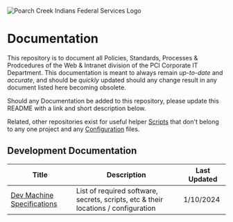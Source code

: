 

![Poarch Creek Indians Federal Services Logo](https://pcifs.com/user/images/assets/SdWFPGMerCAgnyu.svg)

# Documentation

This repository is to document all Policies, Standards, Processes & Prodcedures of the Web & Intranet division of the PCI Corporate IT Department. This documentation is meant to always remain _up-to-date_ and _accurate_, and should be *quickly* updated should any change result in any document listed here becoming obsolete.

Should any Documentation be added to this repository, please update this README with a link and short description below.

Related, other repositories exist for useful helper [Scripts](https://github.com/PCIFS/Scripts) that don't belong to any one project and any [Configuration](https://github.com/PCIFS/Configuration) files.


## Development Documentation

|  Title | Description | Last Updated |
|----------------|-------------|--------------|
|  [Dev Machine Specifications](/Dev%20Machine%20Specifications.md)| List of required software, secrets, scripts, etc & their locations / configuration            |    1/10/2024          |


